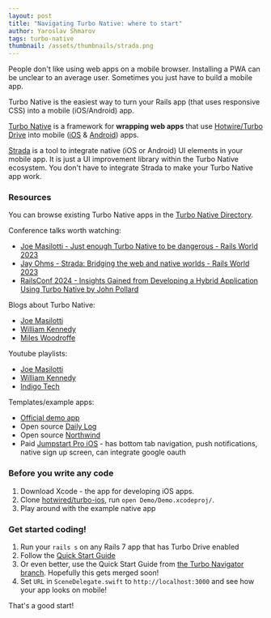 ```yaml
---
layout: post
title: "Navigating Turbo Native: where to start"
author: Yaroslav Shmarov
tags: turbo-native
thumbnail: /assets/thumbnails/strada.png
---
```


People don't like using web apps on a mobile browser. Installing a PWA can be unclear to an average user. Sometimes you just have to build a mobile app.

Turbo Native is the easiest way to turn your Rails app (that uses responsive CSS) into a mobile (iOS/Android) app.

[Turbo Native](https://turbo.hotwired.dev/handbook/native) is a framework for **wrapping web apps** that use [Hotwire/Turbo Drive](https://hotwired.dev) into mobile ([iOS](https://github.com/hotwired/turbo-ios) & [Android](https://github.com/hotwired/turbo-android)) apps.

[Strada](https://strada.hotwired.dev/handbook/introduction) is a tool to integrate native (iOS or Android) UI elements in your mobile app. It is just a UI improvement library within the Turbo Native ecosystem. You don't have to integrate Strada to make your Turbo Native app work.

### Resources

You can browse existing Turbo Native apps in the [Turbo Native Directory](https://turbonative.directory/).

Conference talks worth watching:
- [Joe Masilotti - Just enough Turbo Native to be dangerous - Rails World 2023](https://www.youtube.com/watch?v=hAq05KSra2g)
- [Jay Ohms - Strada: Bridging the web and native worlds - Rails World 2023](https://www.youtube.com/watch?v=LKBMXqc43Q8)
- [RailsConf 2024 - Insights Gained from Developing a Hybrid Application Using Turbo Native by John Pollard](https://www.youtube.com/watch?v=xJO36dD9lj4)

Blogs about Turbo Native:
- [Joe Masilotti](https://masilotti.com/articles/)
- [William Kennedy](https://williamkennedy.ninja/posts/)
- [Miles Woodroffe](https://mileswoodroffe.com/tags/turbo-native)

Youtube playlists:
- [Joe Masilotti](https://www.youtube.com/@joemasilotti)
- [William Kennedy](https://www.youtube.com/@williamkennedy9)
- [Indigo Tech](https://www.youtube.com/watch?v=O9G0cQomrfQ&list=PL2jr-nMCjDOuzwrs4KiO3N5xnahHZherM)

Templates/example apps:
- [Official demo app](https://github.com/hotwired/turbo-ios/tree/main/Demo)
- Open source [Daily Log](https://github.com/joemasilotti/daily-log)
- Open source [Northwind](https://github.com/matthewblott/northwind-on-rails)
- Paid [Jumpstart Pro iOS](https://jumpstartrails.com/ios) - has bottom tab navigation, push notifications, native sign up screen, can integrate google oauth

### Before you write any code

1. Download Xcode - the app for developing iOS apps.
2. Clone [hotwired/turbo-ios](https://github.com/hotwired/turbo-ios), run `open Demo/Demo.xcodeproj/`.
3. Play around with the example native app

### Get started coding!

1. Run your `rails s` on any Rails 7 app that has Turbo Drive enabled
2. Follow the [Quick Start Guide](https://github.com/hotwired/turbo-ios/blob/main/Docs/QuickStartGuide.md)
3. Or even better, use the Quick Start Guide from [the Turbo Navigator branch](https://github.com/hotwired/turbo-ios/pull/158). Hopefully this gets merged soon!
4. Set `URL` in `SceneDelegate.swift` to `http://localhost:3000` and see how your app looks on mobile!

That's a good start!
